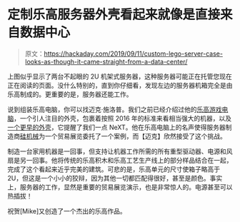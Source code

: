 # 定制乐高服务器外壳看起来就像是直接来自数据中心

> 原文：<https://hackaday.com/2019/09/11/custom-lego-server-case-looks-as-though-it-came-straight-from-a-data-center/>

上图似乎显示了两台不起眼的 2U 机架式服务器，这种服务器可能正在托管您现在正在阅读的页面。没什么特别的，直到你仔细看，发现左边的服务器机箱完全是由乐高制成的。更重要的是，服务器还能工作。

说到组装乐高电脑，你可以找迈克·施洛普。我们之前已经介绍过他的[乐高游戏电脑](https://hackaday.com/2016/02/11/lego-gaming-computer-case/)，一个引人注目的外壳，包裹着按照 2016 年的标准来看相当强大的机器，以及[一个更早的外壳](https://hackaday.com/2015/04/04/lego-computer-case/)，它提醒了我们一点 NeXT。他在乐高电脑上的名声使得服务器制造商[硅机械](https://www.siliconmechanics.com/)为一个贸易展览委托了一个案例，而【迈克】欣然接受了这个挑战。

制造一台家用机器是一回事，但支持让机器工作所需的所有重型驱动器、电源和风扇是另一回事。他将传统的乐高积木和乐高工艺生产线上的部分样品结合在一起，完成了这个看起来近乎完美的建筑。可悲的是，乐高单元的尺寸使箱子略高于 2U，但这是一个小小的狡辩，因为其他一切都匹配得很好，甚至是颜色。事实上，服务器的工作，显然是重要的贸易展览演示，也是非常惊人的。电源甚至可以热插拔！

祝贺[Mike]又创造了一个杰出的乐高作品。